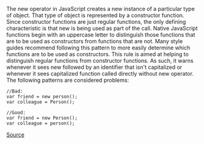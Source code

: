 The new operator in JavaScript creates a new instance of a particular type of object. That type of object is represented by a constructor function. Since constructor functions are just regular functions, the only defining characteristic is that new is being used as part of the call. Native JavaScript functions begin with an uppercase letter to distinguish those functions that are to be used as constructors from functions that are not. Many style guides recommend following this pattern to more easily determine which functions are to be used as constructors.
This rule is aimed at helping to distinguish regular functions from constructor functions. As such, it warns whenever it sees new followed by an identifier that isn't capitalized or whenever it sees capitalized function called directly without new operator.
The following patterns are considered problems:

```
//Bad:
var friend = new person();
var colleague = Person();

//Good:
var friend = new Person();
var colleague = person();

```

[Source](http://eslint.org/docs/rules/new-cap)
